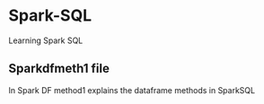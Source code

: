 # Spark-SQL
Learning Spark SQL

## Sparkdfmeth1 file
In Spark DF method1 explains the dataframe methods in SparkSQL
